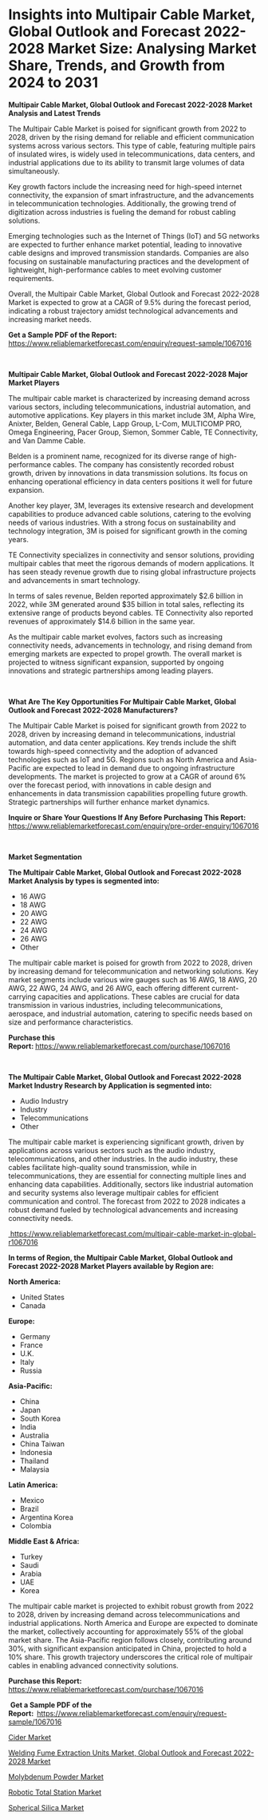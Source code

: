 <p><h1>Insights into Multipair Cable Market, Global Outlook and Forecast 2022-2028 Market Size: Analysing Market Share, Trends, and Growth from 2024 to 2031</h1></p><p><strong>Multipair Cable Market, Global Outlook and Forecast 2022-2028 Market Analysis and Latest Trends</strong></p>
<p><p>The Multipair Cable Market is poised for significant growth from 2022 to 2028, driven by the rising demand for reliable and efficient communication systems across various sectors. This type of cable, featuring multiple pairs of insulated wires, is widely used in telecommunications, data centers, and industrial applications due to its ability to transmit large volumes of data simultaneously. </p><p>Key growth factors include the increasing need for high-speed internet connectivity, the expansion of smart infrastructure, and the advancements in telecommunication technologies. Additionally, the growing trend of digitization across industries is fueling the demand for robust cabling solutions. </p><p>Emerging technologies such as the Internet of Things (IoT) and 5G networks are expected to further enhance market potential, leading to innovative cable designs and improved transmission standards. Companies are also focusing on sustainable manufacturing practices and the development of lightweight, high-performance cables to meet evolving customer requirements. </p><p>Overall, the Multipair Cable Market, Global Outlook and Forecast 2022-2028 Market is expected to grow at a CAGR of 9.5% during the forecast period, indicating a robust trajectory amidst technological advancements and increasing market needs.</p></p>
<p><strong>Get a Sample PDF of the Report:&nbsp;</strong> <a href="https://www.reliablemarketforecast.com/enquiry/request-sample/1067016?utm_campaign=1885&utm_medium=2&utm_source=Github&utm_content=ia&utm_term=25122024&utm_id=multipair-cable-market-global-outlook-and-forecast-2022-2028">https://www.reliablemarketforecast.com/enquiry/request-sample/1067016</a></p>
<p>&nbsp;</p>
<p><strong>Multipair Cable Market, Global Outlook and Forecast 2022-2028 Major Market Players</strong></p>
<p><p>The multipair cable market is characterized by increasing demand across various sectors, including telecommunications, industrial automation, and automotive applications. Key players in this market include 3M, Alpha Wire, Anixter, Belden, General Cable, Lapp Group, L-Com, MULTICOMP PRO, Omega Engineering, Pacer Group, Siemon, Sommer Cable, TE Connectivity, and Van Damme Cable.</p><p>Belden is a prominent name, recognized for its diverse range of high-performance cables. The company has consistently recorded robust growth, driven by innovations in data transmission solutions. Its focus on enhancing operational efficiency in data centers positions it well for future expansion.</p><p>Another key player, 3M, leverages its extensive research and development capabilities to produce advanced cable solutions, catering to the evolving needs of various industries. With a strong focus on sustainability and technology integration, 3M is poised for significant growth in the coming years.</p><p>TE Connectivity specializes in connectivity and sensor solutions, providing multipair cables that meet the rigorous demands of modern applications. It has seen steady revenue growth due to rising global infrastructure projects and advancements in smart technology.</p><p>In terms of sales revenue, Belden reported approximately $2.6 billion in 2022, while 3M generated around $35 billion in total sales, reflecting its extensive range of products beyond cables. TE Connectivity also reported revenues of approximately $14.6 billion in the same year.</p><p>As the multipair cable market evolves, factors such as increasing connectivity needs, advancements in technology, and rising demand from emerging markets are expected to propel growth. The overall market is projected to witness significant expansion, supported by ongoing innovations and strategic partnerships among leading players.</p></p>
<p>&nbsp;</p>
<p><strong>What Are The Key Opportunities For Multipair Cable Market, Global Outlook and Forecast 2022-2028 Manufacturers?</strong></p>
<p><p>The Multipair Cable Market is poised for significant growth from 2022 to 2028, driven by increasing demand in telecommunications, industrial automation, and data center applications. Key trends include the shift towards high-speed connectivity and the adoption of advanced technologies such as IoT and 5G. Regions such as North America and Asia-Pacific are expected to lead in demand due to ongoing infrastructure developments. The market is projected to grow at a CAGR of around 6% over the forecast period, with innovations in cable design and enhancements in data transmission capabilities propelling future growth. Strategic partnerships will further enhance market dynamics.</p></p>
<p><strong>Inquire or Share Your Questions If Any Before Purchasing This Report:</strong> <a href="https://www.reliablemarketforecast.com/enquiry/pre-order-enquiry/1067016?utm_campaign=1885&utm_medium=2&utm_source=Github&utm_content=ia&utm_term=25122024&utm_id=multipair-cable-market-global-outlook-and-forecast-2022-2028">https://www.reliablemarketforecast.com/enquiry/pre-order-enquiry/1067016</a></p>
<p>&nbsp;</p>
<p><strong>Market Segmentation</strong></p>
<p><strong>The Multipair Cable Market, Global Outlook and Forecast 2022-2028 Market Analysis by types is segmented into:</strong></p>
<p><ul><li>16 AWG</li><li>18 AWG</li><li>20 AWG</li><li>22 AWG</li><li>24 AWG</li><li>26 AWG</li><li>Other</li></ul></p>
<p><p>The multipair cable market is poised for growth from 2022 to 2028, driven by increasing demand for telecommunication and networking solutions. Key market segments include various wire gauges such as 16 AWG, 18 AWG, 20 AWG, 22 AWG, 24 AWG, and 26 AWG, each offering different current-carrying capacities and applications. These cables are crucial for data transmission in various industries, including telecommunications, aerospace, and industrial automation, catering to specific needs based on size and performance characteristics.</p></p>
<p><strong>Purchase this Report:&nbsp;</strong><a href="https://www.reliablemarketforecast.com/purchase/1067016?utm_campaign=1885&utm_medium=2&utm_source=Github&utm_content=ia&utm_term=25122024&utm_id=multipair-cable-market-global-outlook-and-forecast-2022-2028">https://www.reliablemarketforecast.com/purchase/1067016</a></p>
<p>&nbsp;</p>
<p><strong>The Multipair Cable Market, Global Outlook and Forecast 2022-2028 Market Industry Research by Application is segmented into:</strong></p>
<p><ul><li>Audio Industry</li><li>Industry</li><li>Telecommunications</li><li>Other</li></ul></p>
<p><p>The multipair cable market is experiencing significant growth, driven by applications across various sectors such as the audio industry, telecommunications, and other industries. In the audio industry, these cables facilitate high-quality sound transmission, while in telecommunications, they are essential for connecting multiple lines and enhancing data capabilities. Additionally, sectors like industrial automation and security systems also leverage multipair cables for efficient communication and control. The forecast from 2022 to 2028 indicates a robust demand fueled by technological advancements and increasing connectivity needs.</p></p>
<p><a href="https://www.reliablemarketforecast.com/multipair-cable-market-in-global-r1067016?utm_campaign=1885&utm_medium=2&utm_source=Github&utm_content=ia&utm_term=25122024&utm_id=multipair-cable-market-global-outlook-and-forecast-2022-2028">&nbsp;https://www.reliablemarketforecast.com/multipair-cable-market-in-global-r1067016</a></p>
<p><strong>In terms of Region, the Multipair Cable Market, Global Outlook and Forecast 2022-2028 Market Players available by Region are:</strong></p>
<p>
    <p> <strong> North America: </strong>
        <ul>
            <li>United States</li>
            <li>Canada</li>
        </ul>
        </p> 
    <p> <strong> Europe: </strong>
        <ul>
            <li>Germany</li>
            <li>France</li>
            <li>U.K.</li>
            <li>Italy</li>
            <li>Russia</li>
        </ul>
        </p> 
    <p> <strong> Asia-Pacific: </strong>
        <ul>
            <li>China</li>
            <li>Japan</li>
            <li>South Korea</li>
            <li>India</li>
            <li>Australia</li>
            <li>China Taiwan</li>
            <li>Indonesia</li>
            <li>Thailand</li>
            <li>Malaysia</li>
        </ul>
        </p> 
    <p> <strong> Latin America: </strong>
        <ul>
            <li>Mexico</li>
            <li>Brazil</li>
            <li>Argentina Korea</li>
            <li>Colombia</li>
        </ul>
        </p> 
    <p> <strong> Middle East & Africa: </strong>
        <ul>
            <li>Turkey</li>
            <li>Saudi</li>
            <li>Arabia</li>
            <li>UAE</li>
            <li>Korea</li>
        </ul>
    </p>
    </p>
<p><p>The multipair cable market is projected to exhibit robust growth from 2022 to 2028, driven by increasing demand across telecommunications and industrial applications. North America and Europe are expected to dominate the market, collectively accounting for approximately 55% of the global market share. The Asia-Pacific region follows closely, contributing around 30%, with significant expansion anticipated in China, projected to hold a 10% share. This growth trajectory underscores the critical role of multipair cables in enabling advanced connectivity solutions.</p></p>
<p><strong>Purchase this Report: </strong><a href="https://www.reliablemarketforecast.com/purchase/1067016?utm_campaign=1885&utm_medium=2&utm_source=Github&utm_content=ia&utm_term=25122024&utm_id=multipair-cable-market-global-outlook-and-forecast-2022-2028">https://www.reliablemarketforecast.com/purchase/1067016</a></p>
<p>&nbsp;<strong>Get a Sample PDF of the Report:&nbsp;&nbsp;</strong><a href="https://www.reliablemarketforecast.com/enquiry/request-sample/1067016?utm_campaign=1885&utm_medium=2&utm_source=Github&utm_content=ia&utm_term=25122024&utm_id=multipair-cable-market-global-outlook-and-forecast-2022-2028">https://www.reliablemarketforecast.com/enquiry/request-sample/1067016</a></p>
<p><strong></strong></p>
<p><p><a href="https://www.linkedin.com/pulse/growth-forecast-cider-market-projected-105-cagr-from-2024-codoe?utm_campaign=1885&utm_medium=2&utm_source=Github&utm_content=ia&utm_term=25122024&utm_id=multipair-cable-market-global-outlook-and-forecast-2022-2028">Cider Market</a></p><p><a href="https://github.com/sofayahoo2023/Market-Research-Report-List-6/blob/main/welding-fume-extraction-units-market-global-outlook-and-forecast-2022-2028-market.md?utm_campaign=1885&utm_medium=2&utm_source=Github&utm_content=ia&utm_term=25122024&utm_id=multipair-cable-market-global-outlook-and-forecast-2022-2028">Welding Fume Extraction Units Market, Global Outlook and Forecast 2022-2028 Market</a></p><p><a href="https://www.linkedin.com/pulse/global-regional-expansion-molybdenum-powder-market-projected-ieiwe?utm_campaign=1885&utm_medium=2&utm_source=Github&utm_content=ia&utm_term=25122024&utm_id=multipair-cable-market-global-outlook-and-forecast-2022-2028">Molybdenum Powder Market</a></p><p><a href="https://www.linkedin.com/pulse/pioneering-growth-analyzing-global-robotic-total-station-pdchf?utm_campaign=1885&utm_medium=2&utm_source=Github&utm_content=ia&utm_term=25122024&utm_id=multipair-cable-market-global-outlook-and-forecast-2022-2028">Robotic Total Station Market</a></p><p><a href="https://www.linkedin.com/pulse/a-mkt-nova-vc8zf?utm_campaign=1885&utm_medium=2&utm_source=Github&utm_content=ia&utm_term=25122024&utm_id=multipair-cable-market-global-outlook-and-forecast-2022-2028">Spherical Silica Market</a></p></p>